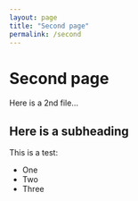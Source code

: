 ```yaml
---
layout: page
title: "Second page"
permalink: /second
---
```


# Second page

Here is a 2nd file...

## Here is a subheading

This is a test:

* One
* Two
* Three
